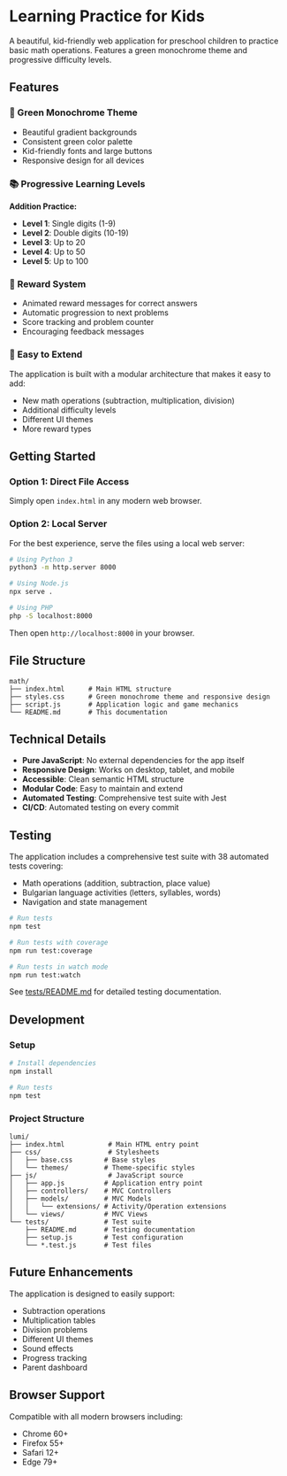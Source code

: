 # Learning Practice for Kids

A beautiful, kid-friendly web application for preschool children to practice basic math operations. Features a green monochrome theme and progressive difficulty levels.

## Features

### 🎨 Green Monochrome Theme
- Beautiful gradient backgrounds
- Consistent green color palette
- Kid-friendly fonts and large buttons
- Responsive design for all devices

### 📚 Progressive Learning Levels
**Addition Practice:**
- **Level 1**: Single digits (1-9)
- **Level 2**: Double digits (10-19)  
- **Level 3**: Up to 20
- **Level 4**: Up to 50
- **Level 5**: Up to 100

### 🎉 Reward System
- Animated reward messages for correct answers
- Automatic progression to next problems
- Score tracking and problem counter
- Encouraging feedback messages

### 🚀 Easy to Extend
The application is built with a modular architecture that makes it easy to add:
- New math operations (subtraction, multiplication, division)
- Additional difficulty levels
- Different UI themes
- More reward types

## Getting Started

### Option 1: Direct File Access
Simply open `index.html` in any modern web browser.

### Option 2: Local Server
For the best experience, serve the files using a local web server:

```bash
# Using Python 3
python3 -m http.server 8000

# Using Node.js
npx serve .

# Using PHP
php -S localhost:8000
```

Then open `http://localhost:8000` in your browser.

## File Structure

```
math/
├── index.html      # Main HTML structure
├── styles.css      # Green monochrome theme and responsive design
├── script.js       # Application logic and game mechanics
└── README.md       # This documentation
```

## Technical Details

- **Pure JavaScript**: No external dependencies for the app itself
- **Responsive Design**: Works on desktop, tablet, and mobile
- **Accessible**: Clean semantic HTML structure
- **Modular Code**: Easy to maintain and extend
- **Automated Testing**: Comprehensive test suite with Jest
- **CI/CD**: Automated testing on every commit

## Testing

The application includes a comprehensive test suite with 38 automated tests covering:
- Math operations (addition, subtraction, place value)
- Bulgarian language activities (letters, syllables, words)
- Navigation and state management

```bash
# Run tests
npm test

# Run tests with coverage
npm run test:coverage

# Run tests in watch mode
npm run test:watch
```

See [tests/README.md](tests/README.md) for detailed testing documentation.

## Development

### Setup
```bash
# Install dependencies
npm install

# Run tests
npm test
```

### Project Structure
```
lumi/
├── index.html           # Main HTML entry point
├── css/                 # Stylesheets
│   ├── base.css        # Base styles
│   └── themes/         # Theme-specific styles
├── js/                  # JavaScript source
│   ├── app.js          # Application entry point
│   ├── controllers/    # MVC Controllers
│   ├── models/         # MVC Models
│   │   └── extensions/ # Activity/Operation extensions
│   └── views/          # MVC Views
└── tests/              # Test suite
    ├── README.md       # Testing documentation
    ├── setup.js        # Test configuration
    └── *.test.js       # Test files
```

## Future Enhancements

The application is designed to easily support:
- Subtraction operations
- Multiplication tables
- Division problems
- Different UI themes
- Sound effects
- Progress tracking
- Parent dashboard

## Browser Support

Compatible with all modern browsers including:
- Chrome 60+
- Firefox 55+
- Safari 12+
- Edge 79+
